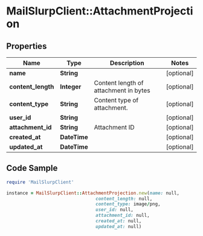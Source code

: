 # MailSlurpClient::AttachmentProjection

## Properties

Name | Type | Description | Notes
------------ | ------------- | ------------- | -------------
**name** | **String** |  | [optional] 
**content_length** | **Integer** | Content length of attachment in bytes | [optional] 
**content_type** | **String** | Content type of attachment. | [optional] 
**user_id** | **String** |  | [optional] 
**attachment_id** | **String** | Attachment ID | [optional] 
**created_at** | **DateTime** |  | [optional] 
**updated_at** | **DateTime** |  | [optional] 

## Code Sample

```ruby
require 'MailSlurpClient'

instance = MailSlurpClient::AttachmentProjection.new(name: null,
                                 content_length: null,
                                 content_type: image/png,
                                 user_id: null,
                                 attachment_id: null,
                                 created_at: null,
                                 updated_at: null)
```



